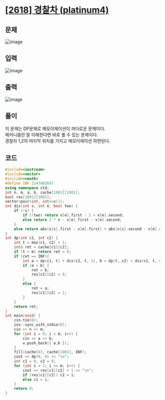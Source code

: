 # [[2618] 경찰차 (platinum4)](https://www.acmicpc.net/problem/2618)
## 문제
![image](https://github.com/daehan-86/baekjoon_study_with_cpp/assets/78295295/6a805892-f70f-48d1-8312-e9d02e9022c6)

## 입력
![image](https://github.com/daehan-86/baekjoon_study_with_cpp/assets/78295295/3bebfbd0-34cc-4048-8192-eda70b791ddd)

## 출력
![image](https://github.com/daehan-86/baekjoon_study_with_cpp/assets/78295295/949ec36e-7721-4721-942e-a79ed1fef6b5)

## 풀이
이 문제는 DP문제로 메모이제이션이 까다로운 문제이다.  
메커니즘만 잘 이해한다면 바로 풀 수 있는 문제이다.  
경찰차 1,2의 마지막 위치를 가지고 메모이제이션 하면된다.  

## 코드
```cpp
#include<iostream>
#include<vector>
#include<cmath>
#define INF 2147483647
using namespace std;
int n, m, a, b, cache[1001][1001];
bool res[1001][1001];
vector<pair<int, int>>v(1);
int dis(int s, int e, bool two) {
	if (!s) {
		if (!two) return v[e].first - 2 + v[e].second;
		else return 2 * n - v[e].first - v[e].second;
	}
	else return abs(v[s].first - v[e].first) + abs(v[s].second - v[e].second);
}
int dp(int c1, int c2) {
	int t = max(c1, c2) + 1;
	int& ret = cache[c1][c2];
	if (t > m) return ret = 0;
	if (ret == INF){
		int a = dp(c1, t) + dis(c2, t, 1), b = dp(t, c2) + dis(c1, t, 0);
		if (a > b) {
			ret = b;
			res[c1][c2] = 0;
		}
		else {
			ret = a;
			res[c1][c2] = 1;
		}
	}
	return ret;
}
int main(void) {
	cin.tie(0);
	ios::sync_with_stdio(0);
	cin >> n >> m;
	for (int i = 0; i < m; i++) {
		cin >> a >> b;
		v.push_back({ a,b });
	}
	fill(cache[0], cache[1001], INF);
	cout << dp(0, 0) << "\n";
	int c1 = 0, c2 = 0;
	for (int i = 1; i <= m; i++) {
		cout << res[c1][c2] + 1 << "\n";
		if (res[c1][c2]) c2 = i;
		else c1 = i;
	}
	return 0;
}
```
